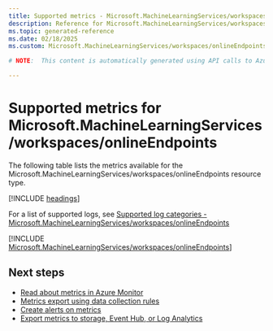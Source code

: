 ```yaml
---
title: Supported metrics - Microsoft.MachineLearningServices/workspaces/onlineEndpoints
description: Reference for Microsoft.MachineLearningServices/workspaces/onlineEndpoints metrics in Azure Monitor.
ms.topic: generated-reference
ms.date: 02/18/2025
ms.custom: Microsoft.MachineLearningServices/workspaces/onlineEndpoints, naam

# NOTE:  This content is automatically generated using API calls to Azure. Any edits made on these files will be overwritten in the next run of the script. 

---
```


  
# Supported metrics for Microsoft.MachineLearningServices/workspaces/onlineEndpoints
  
The following table lists the metrics available for the Microsoft.MachineLearningServices/workspaces/onlineEndpoints resource type.  
  
  
[!INCLUDE [headings](~/reusable-content/ce-skilling/azure/includes/azure-monitor/reference/metrics/metrics-headings.md)]  
  
  
  
For a list of supported logs, see [Supported log categories - Microsoft.MachineLearningServices/workspaces/onlineEndpoints](../supported-logs/microsoft-machinelearningservices-workspaces-onlineendpoints-logs.md)  
  
 

[!INCLUDE [Microsoft.MachineLearningServices/workspaces/onlineEndpoints](~/reusable-content/ce-skilling/azure/includes/azure-monitor/reference/metrics/microsoft-machinelearningservices-workspaces-onlineendpoints-metrics-include.md)]  



## Next steps

- [Read about metrics in Azure Monitor](/azure/azure-monitor/data-platform)
- [Metrics export using data collection rules](/azure/azure-monitor/essentials/data-collection-metrics)
- [Create alerts on metrics](/azure/azure-monitor/alerts/alerts-overview)
- [Export metrics to storage, Event Hub, or Log Analytics](/azure/azure-monitor/essentials/platform-logs-overview)

